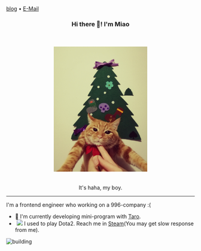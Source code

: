 [blog](https://segmentfault.com/u/fehaha/articles) • [E-Mail](mailto:yunliangmiao@gmail.com)
<h3 align="center">Hi there 👋! I'm Miao</h3>


<div align="center">

  <br>
  <br>
  <img src="https://raw.githubusercontent.com/myl0204/myl0204/main/img/haha.jpg" width="250px">
  <br>
  <br>
  <p>It's haha, my boy.</p>
</div>

---

I'm a frontend engineer who working on a 996-company :(

- 🏢 I'm currently developing mini-program with [Taro](https://github.com/NervJS/taro).
-  &nbsp;<img src="https://raw.githubusercontent.com/l4wio/dota2-emoji-nickname/master/img/01.gif" width="16px"> I used to play Dota2. Reach me in [Steam](https://steamcommunity.com/profiles/76561198081401419/)(You may get slow response from me).

![building](https://github-readme-stats.anuraghazra1.vercel.app/api?username=myl0204&show_icons=true&include_all_commits=true&hide=contribs&theme=nightowl)
<!--
**myl0204/myl0204** is a ✨ _special_ ✨ repository because its `README.md` (this file) appears on your GitHub profile.

Here are some ideas to get you started:

- 🔭 I’m currently working on ...
- 🌱 I’m currently learning ...
- 👯 I’m looking to collaborate on ...
- 🤔 I’m looking for help with ...
- 💬 Ask me about ...
- 📫 How to reach me: ...
- 😄 Pronouns: ...
- ⚡ Fun fact: ...
-->
